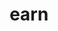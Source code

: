 ---
title: "earn"
img: "/img/storj-ico-calc.svg"
heading: "See how much you can earn with Storj."
ctaLink: "/storage-node-estimator/"
ctaText: "Check Out Our Node Calculator"
---